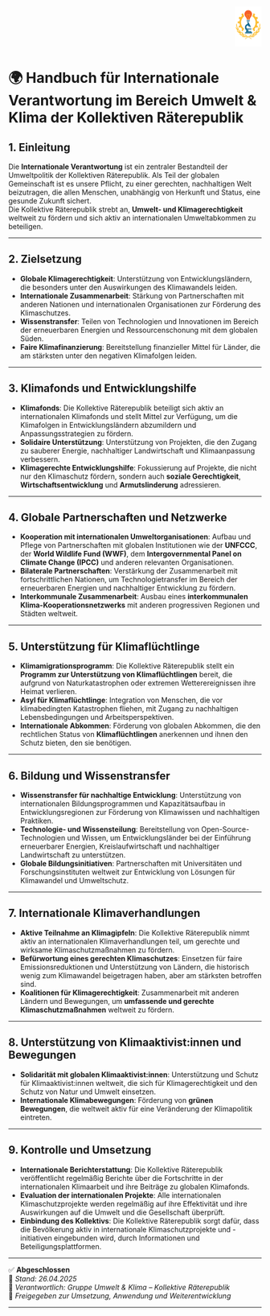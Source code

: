 <p align="right">
  <img src="https://raw.githubusercontent.com/hades-dux/Kollektive-Raeterepublik/main/Meta_und_Systemstruktur/logo_offiziell.png" alt="Logo der Kollektiven Räterepublik" height="80">
</p>

<!--
Autor: Fabio Weidner
Version: 1.0
Sektion: Umwelt & Klima
Veröffentlichung: April 2025
-->

# 🌍 Handbuch für Internationale Verantwortung im Bereich Umwelt & Klima der Kollektiven Räterepublik

## 1. Einleitung

Die **Internationale Verantwortung** ist ein zentraler Bestandteil der Umweltpolitik der Kollektiven Räterepublik. Als Teil der globalen Gemeinschaft ist es unsere Pflicht, zu einer gerechten, nachhaltigen Welt beizutragen, die allen Menschen, unabhängig von Herkunft und Status, eine gesunde Zukunft sichert.  
Die Kollektive Räterepublik strebt an, **Umwelt- und Klimagerechtigkeit** weltweit zu fördern und sich aktiv an internationalen Umweltabkommen zu beteiligen.

---

## 2. Zielsetzung

- **Globale Klimagerechtigkeit**: Unterstützung von Entwicklungsländern, die besonders unter den Auswirkungen des Klimawandels leiden.
- **Internationale Zusammenarbeit**: Stärkung von Partnerschaften mit anderen Nationen und internationalen Organisationen zur Förderung des Klimaschutzes.
- **Wissenstransfer**: Teilen von Technologien und Innovationen im Bereich der erneuerbaren Energien und Ressourcenschonung mit dem globalen Süden.
- **Faire Klimafinanzierung**: Bereitstellung finanzieller Mittel für Länder, die am stärksten unter den negativen Klimafolgen leiden.

---

## 3. Klimafonds und Entwicklungshilfe

- **Klimafonds**: Die Kollektive Räterepublik beteiligt sich aktiv an internationalen Klimafonds und stellt Mittel zur Verfügung, um die Klimafolgen in Entwicklungsländern abzumildern und Anpassungsstrategien zu fördern.
- **Solidaire Unterstützung**: Unterstützung von Projekten, die den Zugang zu sauberer Energie, nachhaltiger Landwirtschaft und Klimaanpassung verbessern.
- **Klimagerechte Entwicklungshilfe**: Fokussierung auf Projekte, die nicht nur den Klimaschutz fördern, sondern auch **soziale Gerechtigkeit**, **Wirtschaftsentwicklung** und **Armutslinderung** adressieren.

---

## 4. Globale Partnerschaften und Netzwerke

- **Kooperation mit internationalen Umweltorganisationen**: Aufbau und Pflege von Partnerschaften mit globalen Institutionen wie der **UNFCCC**, der **World Wildlife Fund (WWF)**, dem **Intergovernmental Panel on Climate Change (IPCC)** und anderen relevanten Organisationen.
- **Bilaterale Partnerschaften**: Verstärkung der Zusammenarbeit mit fortschrittlichen Nationen, um Technologietransfer im Bereich der erneuerbaren Energien und nachhaltiger Entwicklung zu fördern.
- **Interkommunale Zusammenarbeit**: Ausbau eines **interkommunalen Klima-Kooperationsnetzwerks** mit anderen progressiven Regionen und Städten weltweit.

---

## 5. Unterstützung für Klimaflüchtlinge

- **Klimamigrationsprogramm**: Die Kollektive Räterepublik stellt ein **Programm zur Unterstützung von Klimaflüchtlingen** bereit, die aufgrund von Naturkatastrophen oder extremen Wetterereignissen ihre Heimat verlieren.
- **Asyl für Klimaflüchtlinge**: Integration von Menschen, die vor klimabedingten Katastrophen fliehen, mit Zugang zu nachhaltigen Lebensbedingungen und Arbeitsperspektiven.
- **Internationale Abkommen**: Förderung von globalen Abkommen, die den rechtlichen Status von **Klimaflüchtlingen** anerkennen und ihnen den Schutz bieten, den sie benötigen.

---

## 6. Bildung und Wissenstransfer

- **Wissenstransfer für nachhaltige Entwicklung**: Unterstützung von internationalen Bildungsprogrammen und Kapazitätsaufbau in Entwicklungsregionen zur Förderung von Klimawissen und nachhaltigen Praktiken.
- **Technologie- und Wissensteilung**: Bereitstellung von Open-Source-Technologien und Wissen, um Entwicklungsländer bei der Einführung erneuerbarer Energien, Kreislaufwirtschaft und nachhaltiger Landwirtschaft zu unterstützen.
- **Globale Bildungsinitiativen**: Partnerschaften mit Universitäten und Forschungsinstituten weltweit zur Entwicklung von Lösungen für Klimawandel und Umweltschutz.

---

## 7. Internationale Klimaverhandlungen

- **Aktive Teilnahme an Klimagipfeln**: Die Kollektive Räterepublik nimmt aktiv an internationalen Klimaverhandlungen teil, um gerechte und wirksame Klimaschutzmaßnahmen zu fördern.
- **Befürwortung eines gerechten Klimaschutzes**: Einsetzen für faire Emissionsreduktionen und Unterstützung von Ländern, die historisch wenig zum Klimawandel beigetragen haben, aber am stärksten betroffen sind.
- **Koalitionen für Klimagerechtigkeit**: Zusammenarbeit mit anderen Ländern und Bewegungen, um **umfassende und gerechte Klimaschutzmaßnahmen** weltweit zu fördern.

---

## 8. Unterstützung von Klimaaktivist:innen und Bewegungen

- **Solidarität mit globalen Klimaaktivist:innen**: Unterstützung und Schutz für Klimaaktivist:innen weltweit, die sich für Klimagerechtigkeit und den Schutz von Natur und Umwelt einsetzen.
- **Internationale Klimabewegungen**: Förderung von **grünen Bewegungen**, die weltweit aktiv für eine Veränderung der Klimapolitik eintreten.

---

## 9. Kontrolle und Umsetzung

- **Internationale Berichterstattung**: Die Kollektive Räterepublik veröffentlicht regelmäßig Berichte über die Fortschritte in der internationalen Klimaarbeit und ihre Beiträge zu globalen Klimafonds.
- **Evaluation der internationalen Projekte**: Alle internationalen Klimaschutzprojekte werden regelmäßig auf ihre Effektivität und ihre Auswirkungen auf die Umwelt und die Gesellschaft überprüft.
- **Einbindung des Kollektivs**: Die Kollektive Räterepublik sorgt dafür, dass die Bevölkerung aktiv in internationale Klimaschutzprojekte und -initiativen eingebunden wird, durch Informationen und Beteiligungsplattformen.

---

✅ **Abgeschlossen**  
📅 *Stand: 26.04.2025*  
🏩 *Verantwortlich: Gruppe Umwelt & Klima – Kollektive Räterepublik*  
🔐 *Freigegeben zur Umsetzung, Anwendung und Weiterentwicklung*

---


